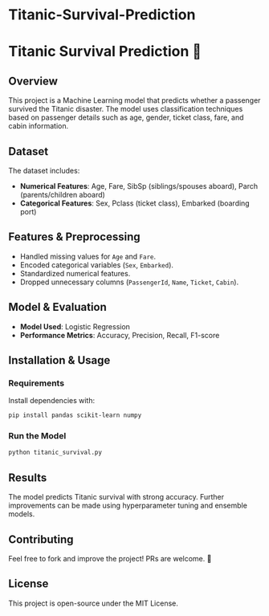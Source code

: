 # Titanic-Survival-Prediction
# Titanic Survival Prediction 🚢

## Overview
This project is a Machine Learning model that predicts whether a passenger survived the Titanic disaster. The model uses classification techniques based on passenger details such as age, gender, ticket class, fare, and cabin information.

## Dataset
The dataset includes:
- **Numerical Features**: Age, Fare, SibSp (siblings/spouses aboard), Parch (parents/children aboard)
- **Categorical Features**: Sex, Pclass (ticket class), Embarked (boarding port)

## Features & Preprocessing
- Handled missing values for `Age` and `Fare`.
- Encoded categorical variables (`Sex`, `Embarked`).
- Standardized numerical features.
- Dropped unnecessary columns (`PassengerId`, `Name`, `Ticket`, `Cabin`).

## Model & Evaluation
- **Model Used**: Logistic Regression
- **Performance Metrics**: Accuracy, Precision, Recall, F1-score

## Installation & Usage
### Requirements
Install dependencies with:
```bash
pip install pandas scikit-learn numpy
```

### Run the Model
```bash
python titanic_survival.py
```

## Results
The model predicts Titanic survival with strong accuracy. Further improvements can be made using hyperparameter tuning and ensemble models.

## Contributing
Feel free to fork and improve the project! PRs are welcome. 🚀

## License
This project is open-source under the MIT License.

